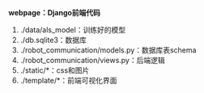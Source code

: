 **webpage：Django前端代码**
   1. ./data/als_model：训练好的模型
   2. ./db.sqlite3：数据库
   3. ./robot_communication/models.py：数据库表schema
   4. ./robot_communication/views.py：后端逻辑
   5. ./static/*：css和图片
   6. ./template/*：前端可视化界面
   